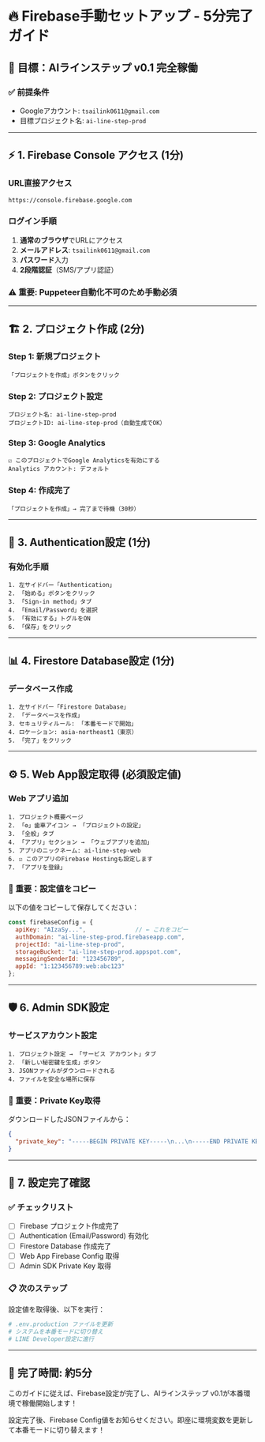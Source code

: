 # 🔥 Firebase手動セットアップ - 5分完了ガイド

## 🎯 **目標：AIラインステップ v0.1 完全稼働**

### ✅ **前提条件**
- Googleアカウント: `tsailink0611@gmail.com`
- 目標プロジェクト名: `ai-line-step-prod`

---

## ⚡ **1. Firebase Console アクセス (1分)**

### URL直接アクセス
```
https://console.firebase.google.com
```

### ログイン手順
1. **通常のブラウザ**でURLにアクセス
2. **メールアドレス**: `tsailink0611@gmail.com`
3. **パスワード**入力
4. **2段階認証**（SMS/アプリ認証）

### ⚠️ **重要**: Puppeteer自動化不可のため手動必須

---

## 🏗️ **2. プロジェクト作成 (2分)**

### Step 1: 新規プロジェクト
```
「プロジェクトを作成」ボタンをクリック
```

### Step 2: プロジェクト設定
```
プロジェクト名: ai-line-step-prod
プロジェクトID: ai-line-step-prod（自動生成でOK）
```

### Step 3: Google Analytics
```
☑️ このプロジェクトでGoogle Analyticsを有効にする
Analytics アカウント: デフォルト
```

### Step 4: 作成完了
```
「プロジェクトを作成」→ 完了まで待機（30秒）
```

---

## 🔐 **3. Authentication設定 (1分)**

### 有効化手順
```
1. 左サイドバー「Authentication」
2. 「始める」ボタンをクリック
3. 「Sign-in method」タブ
4. 「Email/Password」を選択
5. 「有効にする」トグルをON
6. 「保存」をクリック
```

---

## 📊 **4. Firestore Database設定 (1分)**

### データベース作成
```
1. 左サイドバー「Firestore Database」
2. 「データベースを作成」
3. セキュリティルール: 「本番モードで開始」
4. ロケーション: asia-northeast1（東京）
5. 「完了」をクリック
```

---

## ⚙️ **5. Web App設定取得 (必須設定値)**

### Web アプリ追加
```
1. プロジェクト概要ページ
2. 「⚙️」歯車アイコン → 「プロジェクトの設定」
3. 「全般」タブ
4. 「アプリ」セクション → 「ウェブアプリを追加」
5. アプリのニックネーム: ai-line-step-web
6. ☑️ このアプリのFirebase Hostingも設定します
7. 「アプリを登録」
```

### 🔑 **重要：設定値をコピー**
以下の値をコピーして保存してください：

```javascript
const firebaseConfig = {
  apiKey: "AIzaSy...",              // ← これをコピー
  authDomain: "ai-line-step-prod.firebaseapp.com",
  projectId: "ai-line-step-prod",
  storageBucket: "ai-line-step-prod.appspot.com",
  messagingSenderId: "123456789",
  appId: "1:123456789:web:abc123"
};
```

---

## 🛡️ **6. Admin SDK設定**

### サービスアカウント設定
```
1. プロジェクト設定 → 「サービス アカウント」タブ
2. 「新しい秘密鍵を生成」ボタン
3. JSONファイルがダウンロードされる
4. ファイルを安全な場所に保存
```

### 🔑 **重要：Private Key取得**
ダウンロードしたJSONファイルから：
```json
{
  "private_key": "-----BEGIN PRIVATE KEY-----\n...\n-----END PRIVATE KEY-----\n"
}
```

---

## 🎉 **7. 設定完了確認**

### ✅ **チェックリスト**
- [ ] Firebase プロジェクト作成完了
- [ ] Authentication (Email/Password) 有効化
- [ ] Firestore Database 作成完了
- [ ] Web App Firebase Config 取得
- [ ] Admin SDK Private Key 取得

### 📋 **次のステップ**
設定値を取得後、以下を実行：
```bash
# .env.production ファイルを更新
# システムを本番モードに切り替え
# LINE Developer設定に進行
```

---

## 🚀 **完了時間: 約5分**

このガイドに従えば、Firebase設定が完了し、AIラインステップ v0.1が本番環境で稼働開始します！

設定完了後、Firebase Config値をお知らせください。即座に環境変数を更新して本番モードに切り替えます！